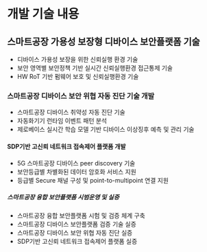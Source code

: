 # 개발 기술 내용
## 스마트공장 가용성 보장형 디바이스 보안플랫폼 기술
   - 디바이스 가용성 보장을 위한 신뢰실행 환경 기술
   - 보안 영역별 보안정책 기반 실시간 신뢰실행환경 접근통제 기술
   - HW RoT 기반 펌웨어 보호 및 신뢰실행환경 기술
### 스마트공장 디바이스 보안 위협 자동 진단 기술 개발
   - 스마트공장 디바이스 취약성 자동 진단 기술
   - 자동화기기 런타임 이벤트 패턴 분석
   - 제로베이스 실시간 학습 모델 기반 디바이스 이상징후 예측 및 관리 기술
#### SDP기반 고신뢰 네트워크 접속제어 플랫폼 개발
   - 5G 스마트공장 디바이스 peer discovery 기술
   - 보안등급별 차별화된 데이터 암호화 서비스 지원
   - 등급별 Secure 채널 구성 및 point-to-multipoint 연결 지원

##### 스마트공장 융합 보안플랫폼 시범운영 및 실증
   - 스마트공장 융합 보안플랫폼 시험 및 검증 체계 구축
   - 스마트공장 디바이스 보안플랫폼 검증 기술 실증
   - 스마트공장 디바이스 보안 위협 자동 진단 실증
   - SDP기반 고신뢰 네트워크 접속제어 플랫폼 실증
